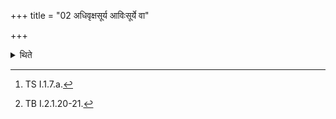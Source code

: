 +++
title = "02 अधिवृक्षसूर्य आविःसूर्ये वा"

+++

<details><summary>थिते</summary>

2. When (in the evening) the sun is at the top of the trees or when the sun is visible (in the morning), with dhr̥ṣṭirasi brahma yaccha[^1], having taken the poking stick (Upaveṣa) in his hand, with sugārhapatyaḥ...[^2] the Adhvaryu addresses the Gārhapatya(-fire).   


[^1]: TS I.1.7.a.   

[^2]: TB I.2.1.20-21.
</details>
